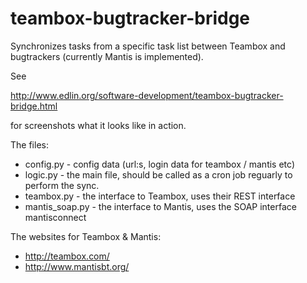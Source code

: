 teambox-bugtracker-bridge
=========================

Synchronizes tasks from a specific task list between Teambox and bugtrackers (currently Mantis is implemented).

See

http://www.edlin.org/software-development/teambox-bugtracker-bridge.html

for screenshots what it looks like in action.

The files:

* config.py      - config data (url:s, login data for teambox / mantis etc)
* logic.py       - the main file, should be called as a cron job reguarly to   perform the sync.
* teambox.py     - the interface to Teambox, uses their REST interface
* mantis_soap.py - the interface to Mantis, uses the SOAP interface mantisconnect


The websites for Teambox & Mantis:

* http://teambox.com/
* http://www.mantisbt.org/

